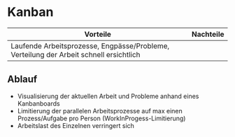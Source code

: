# Kanban

|Vorteile|Nachteile|
|--|--|
|Laufende Arbeitsprozesse, Engpässe/Probleme, Verteilung der Arbeit schnell ersichtlich||

## Ablauf

- Visualisierung der aktuellen Arbeit und Probleme anhand eines Kanbanboards
- Limitierung der parallelen Arbeitsprozesse auf max einen Prozess/Aufgabe pro Person (WorkInProgess-Limitierung)
- Arbeitslast des Einzelnen verringert sich

